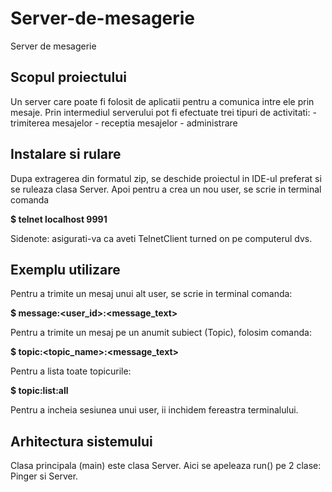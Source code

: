 # Server-de-mesagerie

Server de mesagerie

<h2> Scopul proiectului </h2>
Un server care poate fi folosit de aplicatii pentru a comunica intre ele prin mesaje. Prin intermediul serverului pot fi efectuate trei tipuri de activitati:
- trimiterea mesajelor
- receptia mesajelor
- administrare

<h2> Instalare si rulare </h2>

Dupa extragerea din formatul zip, se deschide proiectul in IDE-ul preferat si se ruleaza clasa Server. Apoi pentru a crea un nou user, se scrie in terminal comanda

**$ telnet localhost 9991**

Sidenote: asigurati-va ca aveti TelnetClient turned on pe computerul dvs.

<h2> Exemplu utilizare </h2>

Pentru a trimite un mesaj unui alt user, se scrie in terminal comanda:

**$ message:<user_id>:<message_text>** 
  
 Pentru a trimite un mesaj pe un anumit subiect (Topic), folosim comanda:
 
 **$ topic:<topic_name>:<message_text>**
 
 Pentru a lista toate topicurile:
 
 **$ topic:list:all**
 
 Pentru a incheia sesiunea unui user, ii inchidem fereastra terminalului.
 
 <h2> Arhitectura sistemului </h2>
	
Clasa principala (main) este clasa Server. Aici se apeleaza run() pe 2 clase: Pinger si Server. 
	
 
 
 




